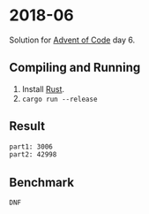 2018-06
=======

Solution for [Advent of Code](https://adventofcode.com/2018) day 6.

Compiling and Running
---------------------

1. Install [Rust](https://www.rust-lang.org/en-US/install.html).
2. `cargo run --release`

Result
------

```sh
part1: 3006
part2: 42998
```

Benchmark
---------

```
DNF
```
